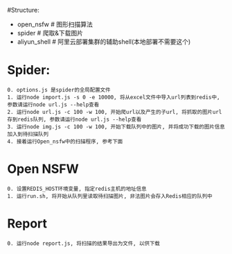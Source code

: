 #Structure:
  - open_nsfw    # 图形扫描算法
  - spider       # 爬取&下载图片
  - aliyun_shell       # 阿里云部署集群的辅助shell(本地部署不需要这个)


# Spider:
    0. options.js 是spider的全局配置文件
    1. 运行node import.js -s 0 -e 10000, 将从excel文件中导入url列表到redis中, 参数请运行node url.js --help查看
    2. 运行node url.js -c 100 -w 100, 开始爬url以及产生的子url, 将抓取的图片url存到redis队列, 参数请运行node url.js --help查看
    3. 运行node img.js -c 100 -w 100, 开始下载队列中的图片, 并将成功下载的图片信息加入到待扫描队列
    4. 接着运行Open_nsfw中的扫描程序, 参考下面

# Open NSFW
    0. 设置REDIS_HOST环境变量, 指定redis主机的地址信息
    1. 运行run.sh, 将开始从队列里读取待扫描图片, 非法图片会存入Redis相应的队列中

# Report
    0. 运行node report.js, 将扫描的结果导出为文件, 以供下载
